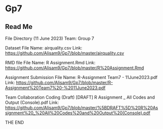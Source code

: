 # Gp7

Read Me 
-------
File Directory (11 June 2023)
Team: Group 7 

Dataset 
File Name: airquality.csv
Link: https://github.com/Alisam9/Gp7/blob/master/airquality.csv

RMD file
File Name: R Assignment.Rmd
Link: https://github.com/Alisam9/Gp7/blob/master/R%20Assignment.Rmd

Assignment Submission
File Name: R-Assignment Team7 - 11June2023.pdf
Link: https://github.com/Alisam9/Gp7/blob/master/R-Assignment%20Team7%20-%2011June2023.pdf

Team Collaboration Coding (Draft) 
[DRAFT] R Assignment _ All Codes and Output (Console).pdf
Link: https://github.com/Alisam9/Gp7/blob/master/%5BDRAFT%5D%20R%20Assignment%20_%20All%20Codes%20and%20Output%20(Console).pdf

THE END
